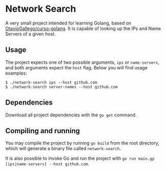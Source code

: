 # Network Search

A very small project intended for learning Golang, based on [OtavioGallego/curso-golang](https://github.com/OtavioGallego/curso-golang). It is capable of looking up the IPs and Name Servers of a given host.

## Usage

The project expects one of two possible arguments, `ips` or `name-servers`, and both arguments expect the `host` flag. Below you will find usage examples:

```
$ ./network-search ips --host github.com
$ ./network-search server-names --host github.com
```

## Dependencies

Download all project dependencies with the `go get` command.

## Compiling and running

You may compile the project by running `go build` from the root directory, which will generate a binary file called `network-search`. 

It is also possible to invoke Go and run the project with `go run main.gp [ips|name-servers] --host github.com`.
